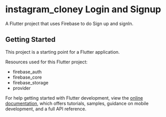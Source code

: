 # instagram_cloney Login and Signup

A Flutter project that uses Firebase to do Sign up and signIn.

## Getting Started

This project is a starting point for a Flutter application.

Resources used for this Flutter project:

- firebase_auth
- firebase_core
- firebase_storage
- provider

For help getting started with Flutter development, view the
[online documentation](https://docs.flutter.dev/), which offers tutorials,
samples, guidance on mobile development, and a full API reference.
